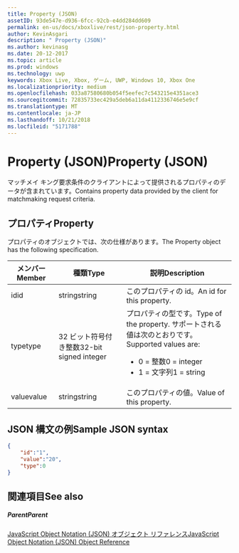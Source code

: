 ```yaml
---
title: Property (JSON)
assetID: 93de547e-d936-6fcc-92cb-e4dd284dd609
permalink: en-us/docs/xboxlive/rest/json-property.html
author: KevinAsgari
description: " Property (JSON)"
ms.author: kevinasg
ms.date: 20-12-2017
ms.topic: article
ms.prod: windows
ms.technology: uwp
keywords: Xbox Live, Xbox, ゲーム, UWP, Windows 10, Xbox One
ms.localizationpriority: medium
ms.openlocfilehash: 033a87580680b054f5eefec7c543215e4351ace3
ms.sourcegitcommit: 72835733ec429a5deb6a11da4112336746e5e9cf
ms.translationtype: MT
ms.contentlocale: ja-JP
ms.lasthandoff: 10/21/2018
ms.locfileid: "5171788"
---
```

# <a name="property-json"></a><span data-ttu-id="e8947-104">Property (JSON)</span><span class="sxs-lookup"><span data-stu-id="e8947-104">Property (JSON)</span></span>
<span data-ttu-id="e8947-105">マッチメイ キング要求条件のクライアントによって提供されるプロパティのデータが含まれています。</span><span class="sxs-lookup"><span data-stu-id="e8947-105">Contains property data provided by the client for matchmaking request criteria.</span></span>
<a id="ID4EN"></a>


## <a name="property"></a><span data-ttu-id="e8947-106">プロパティ</span><span class="sxs-lookup"><span data-stu-id="e8947-106">Property</span></span>

<span data-ttu-id="e8947-107">プロパティのオブジェクトでは、次の仕様があります。</span><span class="sxs-lookup"><span data-stu-id="e8947-107">The Property object has the following specification.</span></span>

| <span data-ttu-id="e8947-108">メンバー</span><span class="sxs-lookup"><span data-stu-id="e8947-108">Member</span></span>| <span data-ttu-id="e8947-109">種類</span><span class="sxs-lookup"><span data-stu-id="e8947-109">Type</span></span>| <span data-ttu-id="e8947-110">説明</span><span class="sxs-lookup"><span data-stu-id="e8947-110">Description</span></span>|
| --- | --- | --- |
| <span data-ttu-id="e8947-111">id</span><span class="sxs-lookup"><span data-stu-id="e8947-111">id</span></span>| <span data-ttu-id="e8947-112">string</span><span class="sxs-lookup"><span data-stu-id="e8947-112">string</span></span>| <span data-ttu-id="e8947-113">このプロパティの id。</span><span class="sxs-lookup"><span data-stu-id="e8947-113">An id for this property.</span></span>|
| <span data-ttu-id="e8947-114">type</span><span class="sxs-lookup"><span data-stu-id="e8947-114">type</span></span>| <span data-ttu-id="e8947-115">32 ビット符号付き整数</span><span class="sxs-lookup"><span data-stu-id="e8947-115">32-bit signed integer</span></span> | <span data-ttu-id="e8947-116">プロパティの型です。</span><span class="sxs-lookup"><span data-stu-id="e8947-116">Type of the property.</span></span> <span data-ttu-id="e8947-117">サポートされる値は次のとおりです。</span><span class="sxs-lookup"><span data-stu-id="e8947-117">Supported values are:</span></span> <ul><li><span data-ttu-id="e8947-118">0 = 整数</span><span class="sxs-lookup"><span data-stu-id="e8947-118">0 = integer</span></span></li><li><span data-ttu-id="e8947-119">1 = 文字列</span><span class="sxs-lookup"><span data-stu-id="e8947-119">1 = string</span></span></li></ul>| 
| <span data-ttu-id="e8947-120">value</span><span class="sxs-lookup"><span data-stu-id="e8947-120">value</span></span>| <span data-ttu-id="e8947-121">string</span><span class="sxs-lookup"><span data-stu-id="e8947-121">string</span></span>| <span data-ttu-id="e8947-122">このプロパティの値。</span><span class="sxs-lookup"><span data-stu-id="e8947-122">Value of this property.</span></span>|

<a id="ID4EGC"></a>


## <a name="sample-json-syntax"></a><span data-ttu-id="e8947-123">JSON 構文の例</span><span class="sxs-lookup"><span data-stu-id="e8947-123">Sample JSON syntax</span></span>


```json
{
    "id":"1",
    "value":"20",
    "type":0
}

```


<a id="ID4EPC"></a>


## <a name="see-also"></a><span data-ttu-id="e8947-124">関連項目</span><span class="sxs-lookup"><span data-stu-id="e8947-124">See also</span></span>

<a id="ID4ERC"></a>


##### <a name="parent"></a><span data-ttu-id="e8947-125">Parent</span><span class="sxs-lookup"><span data-stu-id="e8947-125">Parent</span></span>

[<span data-ttu-id="e8947-126">JavaScript Object Notation (JSON) オブジェクト リファレンス</span><span class="sxs-lookup"><span data-stu-id="e8947-126">JavaScript Object Notation (JSON) Object Reference</span></span>](atoc-xboxlivews-reference-json.md)
